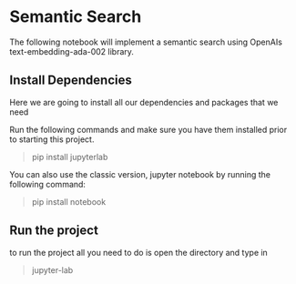 # Semantic Search
The following notebook will implement a semantic search using OpenAIs text-embedding-ada-002 library. 

## Install Dependencies
Here we are going to install all our dependencies and packages that we need

Run the following commands and make sure you have them installed prior to starting this project.
>pip install jupyterlab

You can also use the classic version, jupyter notebook by running the following command:
>pip install notebook

## Run the project
to run the project all you need to do is open the directory and type in 
>jupyter-lab

